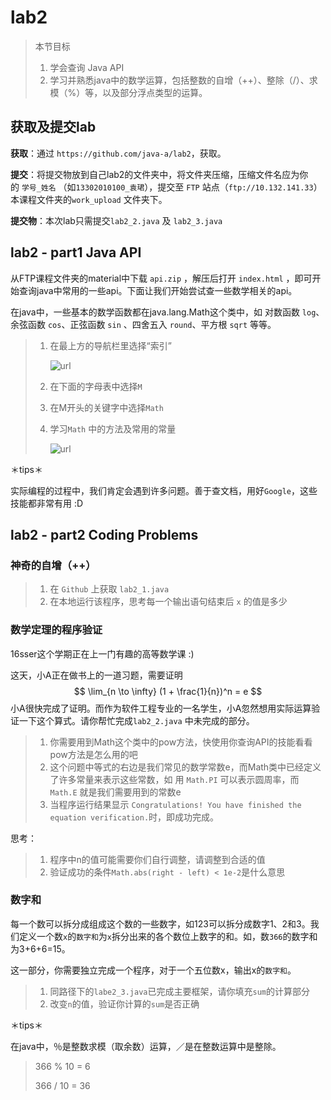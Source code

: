 # lab2

> 本节目标
>
> 1. 学会查询 Java API
> 2. 学习并熟悉java中的数学运算，包括整数的自增（++）、整除（/）、求模（%）等，以及部分浮点类型的运算。

## 获取及提交lab

**获取**：通过 `https://github.com/java-a/lab2`，获取。

**提交**：将提交物放到自己lab2的文件夹中，将文件夹压缩，压缩文件名应为你的 `学号_姓名` （如`13302010100_袁珺`），提交至 `FTP` 站点（`ftp://10.132.141.33`）本课程文件夹的`work_upload` 文件夹下。

**提交物**：本次lab只需提交`lab2_2.java` 及 `lab2_3.java`

## lab2 - part1 	Java API

从FTP课程文件夹的material中下载 `api.zip` ，解压后打开 `index.html` ，即可开始查询java中常用的一些api。下面让我们开始尝试查一些数学相关的api。

在java中，一些基本的数学函数都在java.lang.Math这个类中，如 对数函数 `log`、余弦函数 `cos`、正弦函数 `sin` 、四舍五入 `round`、平方根 `sqrt` 等等。

> 1. 在最上方的导航栏里选择“索引”
>
>    ![url](https://cloud.githubusercontent.com/assets/9759891/18612704/5b64ddb4-7d93-11e6-895b-4c6441fe1135.png)
>
> 2. 在下面的字母表中选择`M`
>
> 3. 在M开头的关键字中选择`Math`
>
> 4. 学习`Math` 中的方法及常用的常量
>
>    ![url](https://cloud.githubusercontent.com/assets/9759891/18612881/9a8be44a-7d9a-11e6-96de-0323808e00b4.png)

＊tips＊

实际编程的过程中，我们肯定会遇到许多问题。善于查文档，用好`Google`，这些技能都非常有用 :D

## lab2 - part2	Coding Problems

### 神奇的自增（++）

>1. 在 `Github` 上获取 `lab2_1.java`
>2. 在本地运行该程序，思考每一个输出语句结束后 `x` 的值是多少



### 数学定理的程序验证

16sser这个学期正在上一门有趣的高等数学课 :) 

这天，小A正在做书上的一道习题，需要证明
$$
\lim_{n \to \infty} (1 + \frac{1}{n})^n = e
$$
小A很快完成了证明。而作为软件工程专业的一名学生，小A忽然想用实际运算验证一下这个算式。请你帮忙完成`lab2_2.java` 中未完成的部分。

>1. 你需要用到Math这个类中的pow方法，快使用你查询API的技能看看pow方法是怎么用的吧
>2. 这个问题中等式的右边是我们常见的数学常数e，而Math类中已经定义了许多常量来表示这些常数，如 用 `Math.PI` 可以表示圆周率，而 `Math.E` 就是我们需要用到的常数e  
>3. 当程序运行结果显示 `Congratulations! You have finished the equation verification.`时，即成功完成。

思考：

> 1. 程序中n的值可能需要你们自行调整，请调整到合适的值
> 2. 验证成功的条件`Math.abs(right - left) < 1e-2`是什么意思



### 数字和

每一个数可以拆分成组成这个数的一些数字，如123可以拆分成数字1、2和3。我们定义一个数`x`的`数字和`为`x`拆分出来的各个数位上数字的和。如，数`366`的数字和为3+6+6=15。

这一部分，你需要独立完成一个程序，对于一个五位数x，输出x的`数字和`。

> 1. 同路径下的`labe2_3.java`已完成主要框架，请你填充`sum`的计算部分
> 2. 改变`n`的值，验证你计算的`sum`是否正确

＊tips＊

在java中，％是整数求模（取余数）运算，／是在整数运算中是整除。

> 366 % 10 = 6
>
> 366 / 10 = 36

